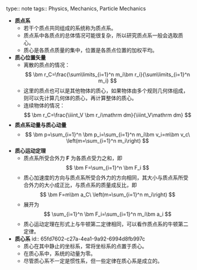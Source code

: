 type:: note
tags:: Physics, Mechanics, Particle Mechanics

- **质点系**
	- 若干个质点共同组成的系统称为质点系。
	- 质点系中各质点的总体情况可能很复杂，所以研究质点系一般会选取质心。
	- 质心是各质点质量的集中，位置是各质点位置的加权平均。
- **质心位置矢量**
	- 离散的质点的情况：
	  $$
	  \bm r_C=\frac{\sum\limits_{i=1}^n m_i\bm r_i}{\sum\limits_{i=1}^n m_i}
	  $$
	- 这里的质点也可以是其他物体的质心，如果物体由多个规则几何体组成，则可以先计算几何体的质心，再计算整体的质心。
	- 连续物体的情况：
	  $$
	  \bm r_C=\frac{\iiint_V \bm r_i\mathrm dm}{\iiint_V\mathrm dm}
	  $$
- **质点系动量与质心动量**
	- $$
	  \bm p=\sum_{i=1}^n \bm p_i=\sum_{i=1}^n m_i\bm v_i=m\bm v_c\ \left(m=\sum_{i=1}^n m_i\right)
	  $$
- **质心运动定理**
	- 质点系所受合外力 $\bm F$ 为各质点受力之和，即
	  $$
	  \bm F=\sum_{i=1}^n \bm F_i
	  $$
	- 质心加速度的方向与质点系所受合外力的方向相同，其大小与质点系所受合外力的大小成正比，与质点系的质量成反比，即
	  $$
	  \bm F=m\bm a_C\ \left(m=\sum_{i=1}^n m_i\right)
	  $$
	- 展开为
	  $$
	  \sum_{i=1}^n \bm F_i=\sum_{i=1}^n m_i\bm a_i
	  $$
	- 质心运动定理在形式上与牛顿第二定律相同，可以看作质点系的牛顿第二定律。
- **质心系**
  id:: 65fd7602-c27a-4ea1-9a92-6994d8fb997c
	- 质心在其中静止的坐标系，常将坐标系的点置于质心。
	- 在质心系中，系统的动量为零。
	- 尽管质心系不一定是惯性系，但一些定律在质心系是成立的。